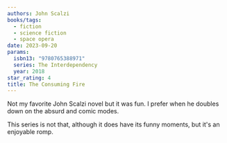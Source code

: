 ```yaml
---
authors: John Scalzi
books/tags:
  - fiction
  - science fiction
  - space opera
date: 2023-09-20
params:
  isbn13: "9780765388971"
  series: The Interdependency
  year: 2018
star_rating: 4
title: The Consuming Fire
---
```


Not my favorite John Scalzi novel but it was fun. I prefer when he doubles down
on the absurd and comic modes.

This series is not that, although it does have its funny moments, but it's an
enjoyable romp.

<!--more-->
